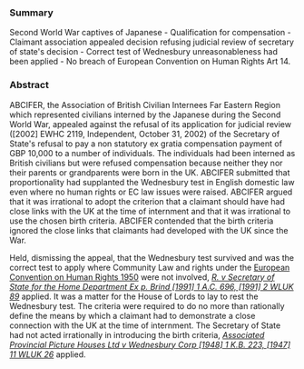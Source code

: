 ### Summary

Second World War captives of Japanese - Qualification for compensation - Claimant association appealed decision refusing judicial review of secretary of state's decision - Correct test of Wednesbury unreasonableness had been applied - No breach of European Convention on Human Rights Art 14.

### Abstract

ABCIFER, the Association of British Civilian Internees Far Eastern Region which represented civilians interned by the Japanese during the Second World War, appealed against the refusal of its application for judicial review ([2002] EWHC 2119, Independent, October 31, 2002) of the Secretary of State's refusal to pay a non statutory ex gratia compensation payment of GBP 10,000 to a number of individuals. The individuals had been interned as British civilians but were refused compensation because neither they nor their parents or grandparents were born in the UK. ABCIFER submitted that proportionality had supplanted the Wednesbury test in English domestic law even where no human rights or EC law issues were raised. ABCIFER argued that it was irrational to adopt the criterion that a claimant should have had close links with the UK at the time of internment and that it was irrational to use the chosen birth criteria. ABCIFER contended that the birth criteria ignored the close links that claimants had developed with the UK since the War.

Held, dismissing the appeal, that the Wednesbury test survived and was the correct test to apply where Community Law and rights under the [European Convention on Human Rights 1950](https://uk.westlaw.com/Document/I38C9C0AD773A4385868CB431E132B1A7/View/FullText.html?originationContext=document&transitionType=DocumentItem&ppcid=6b1e83c2f4044f6da221f877579db57b&contextData=(sc.Default)) were not involved, _[R. v Secretary of State for the Home Department Ex p. Brind [1991] 1 A.C. 696, [1991] 2 WLUK 89](https://uk.westlaw.com/Document/I657397B0E42811DA8FC2A0F0355337E9/View/FullText.html?originationContext=document&transitionType=DocumentItem&ppcid=6b1e83c2f4044f6da221f877579db57b&contextData=(sc.Default))_ applied. It was a matter for the House of Lords to lay to rest the Wednesbury test. The criteria were required to do no more than rationally define the means by which a claimant had to demonstrate a close connection with the UK at the time of internment. The Secretary of State had not acted irrationally in introducing the birth criteria, _[Associated Provincial Picture Houses Ltd v Wednesbury Corp [1948] 1 K.B. 223, [1947] 11 WLUK 26](https://uk.westlaw.com/Document/I68410501E42711DA8FC2A0F0355337E9/View/FullText.html?originationContext=document&transitionType=DocumentItem&ppcid=6b1e83c2f4044f6da221f877579db57b&contextData=(sc.Default))_ applied.